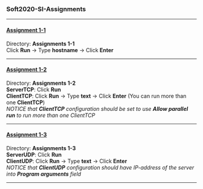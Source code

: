 ### Soft2020-SI-Assignments
***

#### [Assignment 1-1](https://datsoftlyngby.github.io/soft2020fall/resources/3eefb230-P1-WhoisClient.html)
Directory: **Assignments 1-1**   
Click **Run** &rarr; Type **hostname** &rarr; Click **Enter**
***
#### [Assignment 1-2](https://datsoftlyngby.github.io/soft2020fall/resources/ec16b918-P2-TCP.html)
Directory: **Assignments 1-2**   
**ServerTCP**: Click **Run**  
**ClientTCP**: Click **Run** &rarr; Type **text** &rarr; Click **Enter** (You can run more than one **ClientTCP**)   
*NOTICE that **ClientTCP** configuration should be set to use **Allow parallel run** to run more than one ClientTCP*
***
#### [Assignment 1-3](https://datsoftlyngby.github.io/soft2020fall/resources/f72fb747-P3-UDP.html)
Directory: **Assignments 1-3**  
**ServerUDP**: Click **Run**  
**ClientUDP**: Click **Run** &rarr; Type **text** &rarr; Click **Enter**  
*NOTICE that **ClientUDP** configuration should have IP-address of the server into **Program arguments** field*
***
